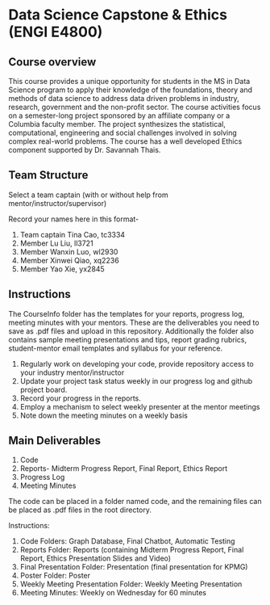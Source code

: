 # Data Science Capstone & Ethics (ENGI E4800)

## Course overview

This course provides a unique opportunity for students in the MS in Data Science program to apply their knowledge of the foundations, theory and methods of data science to address data driven problems in industry, research, government and the non-profit sector. The course activities focus on a semester-long project sponsored by an affiliate company or a Columbia faculty member. The project synthesizes the statistical, computational, engineering and social challenges involved in solving complex real-world problems. The course has a well developed Ethics component supported by Dr. Savannah Thais. 

## Team Structure

Select a team captain (with or without help from mentor/instructor/supervisor)

Record your names here in this format-
1. Team captain Tina Cao, tc3334
2. Member Lu Liu, ll3721
3. Member Wanxin Luo, wl2930
4. Member Xinwei Qiao, xq2236
5. Member Yao Xie, yx2845 

## Instructions

The CourseInfo folder has the templates for your  reports, progress log, meeting minutes with your mentors. These are the deliverables you need to save as .pdf files and upload in this repository. Additionally the folder also contains sample meeting presentations and tips, report grading rubrics, student-mentor email templates and syllabus for your reference.

1. Regularly work on developing your code, provide repository access to your industry mentor/instructor
2. Update your project task status weekly in our progress log and github project board.
3. Record your progress in the reports.
4. Employ a mechanism to select weekly presenter at the mentor meetings 
5. Note down the meeting minutes on a weekly basis

## Main Deliverables

1. Code
2. Reports- Midterm Progress Report, Final Report, Ethics Report
3. Progress Log
4. Meeting Minutes

The code can be placed in a folder named code, and the remaining files can be placed as .pdf files in the root directory.

Instructions:

1. Code Folders: Graph Database, Final Chatbot, Automatic Testing
2. Reports Folder: Reports (containing Midterm Progress Report, Final Report, Ethics Presentation Slides and Video)
3. Final Presentation Folder: Presentation (final presentation for KPMG)
4. Poster Folder: Poster
5. Weekly Meeting Presentation Folder: Weekly Meeting Presentation
6. Meeting Minutes: Weekly on Wednesday for 60 minutes
